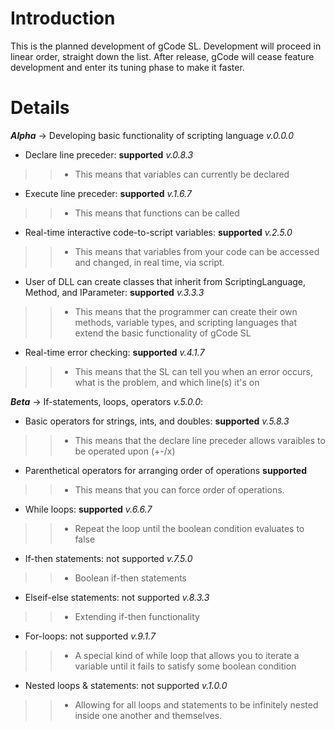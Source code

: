 # Introduction #

This is the planned development of gCode SL. Development will proceed in linear order, straight down the list. After release, gCode will cease feature development and enter its tuning phase to make it faster.


# Details #

**_Alpha_** -> Developing basic functionality of scripting language _v.0.0.0_
  * Declare line preceder: **supported** _v.0.8.3_
> > - This means that variables can currently be declared
  * Execute line preceder: **supported** _v.1.6.7_
> > - This means that functions can be called
  * Real-time interactive code-to-script variables: **supported** _v.2.5.0_
> > - This means that variables from your code can be accessed and changed, in real time, via script.
  * User of DLL can create classes that inherit from ScriptingLanguage, Method, and IParameter: **supported** _v.3.3.3_
> > - This means that the programmer can create their own methods, variable types, and scripting languages that extend the basic functionality of gCode SL
  * Real-time error checking: **supported** _v.4.1.7_
> > - This means that the SL can tell you when an error occurs, what is the problem, and which line(s) it's on

**_Beta_** -> If-statements, loops, operators _v.5.0.0_:
  * Basic operators for strings, ints, and doubles: **supported** _v.5.8.3_
> > - This means that the declare line preceder allows varaibles to be operated upon (+-/x)
  * Parenthetical operators for arranging order of operations **supported**
> > - This means that you can force order of operations.
  * While loops: **supported** _v.6.6.7_
> > - Repeat the loop until the boolean condition evaluates to false
  * If-then statements: not supported _v.7.5.0_
> > - Boolean if-then statements
  * Elseif-else statements: not supported  _v.8.3.3_
> > - Extending if-then functionality
  * For-loops: not supported _v.9.1.7_
> > - A special kind of while loop that allows you to iterate a variable until it fails to satisfy some boolean condition
  * Nested loops & statements: not supported _v.1.0.0_
> > - Allowing for all loops and statements to be infinitely nested inside one another and themselves.